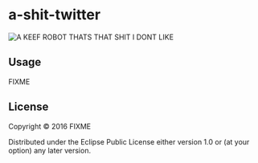 # a-shit-twitter

![A KEEF ROBOT THATS THAT SHIT I DONT LIKE](http://www.passionweiss.com/wp-content/uploads/2014/02/Chief-Keef-Bender.jpg)

## Usage

FIXME

## License

Copyright © 2016 FIXME

Distributed under the Eclipse Public License either version 1.0 or (at
your option) any later version.
